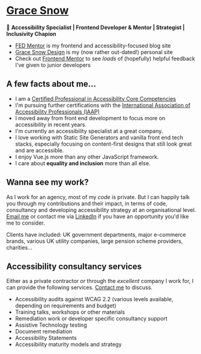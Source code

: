 # [Grace Snow](https://fedmentor.dev/about/)

🌈 **Accessibility Specialist | Frontend Developer & Mentor | Strategist | Inclusivity Chapion**

- [FED Mentor](https://fedmentor.dev) is my frontend and accessibility-focused blog site
- [Grace Snow Design](https://gracesnowdesign.co.uk) is my (now rather out-dated!) personal site
- Check out [Frontend Mentor](https://www.frontendmentor.io/profile/grace-snow) to see _loads_ of (hopefully) helpful feedback I've given to junior developers

## A few facts about me...

- I am a [Certified Professional in Accessibility Core Competencies](https://www.accessibilityassociation.org/s/certified-professional)
- I'm pursuing further certifications with the [International Association of Accessibility Professionals (IAAP)](https://www.accessibilityassociation.org) 
- I moved away from front end development to focus more on accessibility in recent years.
- I'm currently an accessibility specialist at a great company.
- I love working with Static Site Generators and vanilla front end tech stacks, especially focusing on content-first designs that still look great and are accessible. 
- I enjoy Vue.js more than any other JavaScript framework.
- I care about **equality and inclusion** more than all else.

## Wanna see my work?

As I work for an agency, most of my _code_ is private. But I can happily talk you through my contributions and their impact, in terms of code, consultancy and developing accessibility strategy at an organisational level. [Email me](mailto:gracesnowdesign@gmail.com) or contact me via [LinkedIn](https://www.linkedin.com/in/gracesnow/) if you have an opportunity you'd like me to consider.

Clients have included: UK government departments, major e-commerce brands, various UK utility companies, large pension scheme providers, charities...

## Accessibility consultancy services

Either as a private contractor or through the _excellent_ company I work for, I can provide the following services. [Contact me](mailto:gracesnowdesign@gmail.com) to discuss.

- Accessibility audits against WCAG 2.2 (various levels available, depending on requirements and budget)
- Training talks, workshops or other materials
- Remediation work or developer specific consultancy support
- Assistive Technology testing 
- Document remediation 
- Accessibility Statements 
- Accessibility maturity models and strategy
